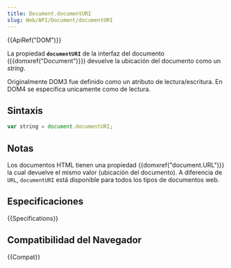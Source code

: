 ```yaml
---
title: Document.documentURI
slug: Web/API/Document/documentURI
---
```


{{ApiRef("DOM")}}

La propiedad **`documentURI`** de la interfaz del documento ({{domxref("Document")}}) devuelve la ubicación del documento como un _string_.

Originalmente DOM3 fue definido como un atributo de lectura/escritura. En DOM4 se especifica unicamente como de lectura.

## Sintaxis

```js
var string = document.documentURI;
```

## Notas

Los documentos HTML tienen una propiedad {{domxref("document.URL")}} la cual devuelve el mismo valor (ubicación del documento). A diferencia de `URL`, `documentURI` está disponible para todos los tipos de documentos web.

## Especificaciones

{{Specifications}}

## Compatibilidad del Navegador

{{Compat}}
